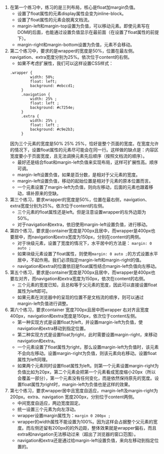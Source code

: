 1. 在第一个练习中，练习的是三列布局，核心是float加margin负值。
   - 设置了float属性的元素display属性会变为inline-block。
   - 设置了float属性的元素会脱离文档流。
   - margin-left和margin-top设置为负值，可以移动元素。即使元素写在DOM的后面，也能通过设置负值显示在最前面（在设置了float属性的前提下）。
   - margin-right和margin-bottom设置为负值，元素不会移动。
2. 第二个练习中，要求的是wrapper的宽度是50%，位置在最左侧。navigation、extra宽度分别为25%。依次位于content的右侧。
   - 如果不考虑扩展性，我们可以这样设置CSS样式：
   ```
   .wrapper {
            width: 50%;
            float: left;
            background: #ebccd1;
        }
        .navigation {
            width: 25% ;
            float: left ;
            background: #c7254e;
        }
        .extra {
            width: 25% ;
            float: left ;
            background: #c9e2b3;
        }
   ```
   因为三个元素的宽度是50% 25% 25%，恰好是整个页面的宽度。在宽度允许的情况下，设置float属性的元素尽可能会在同一行。这样做的缺点是：内容区宽度要小于页面宽度，且无法调换元素先后顺序（按照文档流的顺序）。
   - 最好还是结合float和margin-left负值来实现布局，这样可扩展性高。顺序可调。
   - margin-left设置负值，如果是百分数，是相对于父元素的宽度。
   - margin-left设置负值，移动的起始位置是相对于元素的原本位置而言。
   - 一个元素设置了margin-left为负值，则向左移动，后面的元素也跟着移动，填补原来的空缺。
3. 第三个练习，要求wrapper的宽度是50%，位置在最右侧，navigation、extra宽度分别为25%。依次位于content的左侧。
   - 三个元素的float属性还是left。但是注意设置wrapper的左外边距为50%。
   - 对于navigation和extra，依旧使用margin-left设置负值，进行移动。
4. 第四个练习，要求是container宽度是700px且居中，而wrapper是400px也要居中，而navigation和extra宽度为150px，分别在content的两侧。
   - 对于块级元素，设置了宽度的情况下，水平居中的方法是：
   `margin: 0 auto ;`
   - 如果块级元素设置了float属性，则使用`margin: 0 auto ;`的方式设置水平居中，不起作用。我们必须指定margin-left和margin-right的值。
   - navigation和extra的位置依旧是float属性结合margin-left负值向左移动。
5. 第五个练习，要求是container宽度是700px且居中，而wrapper是400px也要左对齐，而navigation和extra宽度为150px，依次在content的右侧。
   - 三个元素的宽度已知，且总和等于父元素的宽度，因此可以直接设置float属性为left即可。
   - 如果元素在浏览器中的呈现的位置不是文档流的顺序，则可以通过margin-left负值进行调整。
6. 第六个练习，要求container 宽度700px且居中而wrapper 右对齐且宽度400px，navigation和extra宽度是150px，依次位于content左侧。
   - 第一种实现方式是设置float为left，并设置margin-left为负值，使navigation和extra移动到指定位置。
   - 第二种实现方式是设置float为right，此时需要设置margin-right，来移动navigation和extra。
   - 一个元素设置了float属性为right，那么设置margin-left为负值时，该元素不会向左移动。设置margin-right为负值，则该元素向右移动。设置float属性为left同理。
   - 如果两个元素同时设置float属性为left。则第一个元素设置margin-right为负值比如为20px，第二个元素会把第一个元素看成宽度缩小20px（所以会覆盖一部分），第一个元素没有任何变化，而是依然保持原先的宽度。设置float属性为right时，margin-left为负值也是这样的效果。
7. 第七个练习，要求wrapper居中且宽度自适应，margin-left及margin-right为200px。extra、navigation 宽度200px，分别位于content两侧。
   - 中间宽度自适应，两边宽度固定。
   - 统一设置三个元素为向左浮动。
   - wrapper设置margin属性为：`margin 0 200px ;`
   - wrapper的width属性不能设置为100%。因为这样会占据整个父元素的宽度。而左侧还留有200px的的外边距，整体效果就是wrapper偏右，而且extra和navigation无法移动过来（超出了浏览器的窗口范围）。
   - navigation和extra还是通过给margin-left设置负值，来向左移动到指定位置的。
